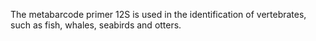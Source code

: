 The metabarcode primer 12S is used in the identification of vertebrates, such as fish, whales, seabirds and otters.
